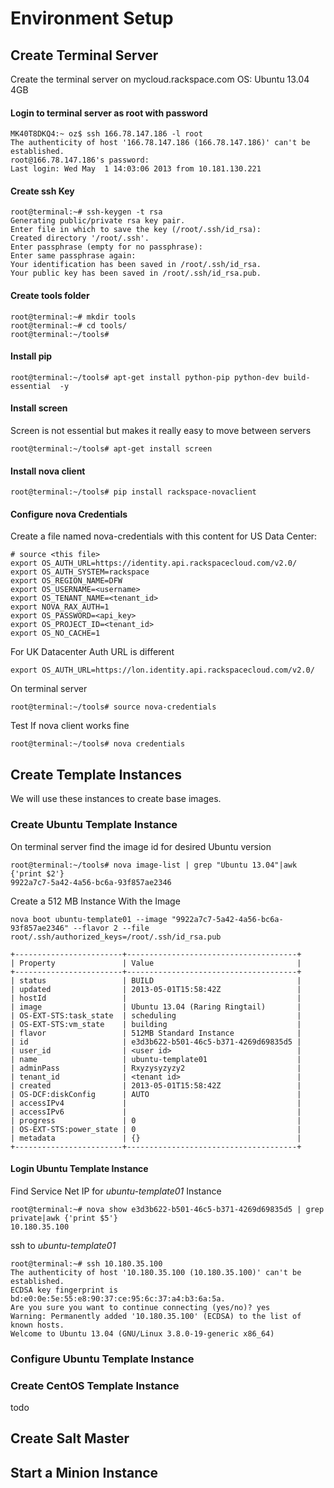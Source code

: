 # Environment Setup


## Create Terminal Server

Create the terminal server on mycloud.rackspace.com
OS: Ubuntu 13.04 4GB

#### Login to terminal server as root with password

    MK40T8DKQ4:~ oz$ ssh 166.78.147.186 -l root
    The authenticity of host '166.78.147.186 (166.78.147.186)' can't be established.
    root@166.78.147.186's password:
    Last login: Wed May  1 14:03:06 2013 from 10.181.130.221

#### Create ssh Key

    root@terminal:~# ssh-keygen -t rsa
    Generating public/private rsa key pair.
    Enter file in which to save the key (/root/.ssh/id_rsa):
    Created directory '/root/.ssh'.
    Enter passphrase (empty for no passphrase):
    Enter same passphrase again:
    Your identification has been saved in /root/.ssh/id_rsa.
    Your public key has been saved in /root/.ssh/id_rsa.pub.

#### Create tools folder

    root@terminal:~# mkdir tools
    root@terminal:~# cd tools/
    root@terminal:~/tools#

#### Install pip

    root@terminal:~/tools# apt-get install python-pip python-dev build-essential  -y

#### Install screen

Screen is not essential but makes it really easy to move between servers

    root@terminal:~/tools# apt-get install screen

#### Install nova client

    root@terminal:~/tools# pip install rackspace-novaclient

#### Configure nova Credentials

Create a file named nova-credentials with this content for US Data Center:

    # source <this file>
    export OS_AUTH_URL=https://identity.api.rackspacecloud.com/v2.0/
    export OS_AUTH_SYSTEM=rackspace
    export OS_REGION_NAME=DFW
    export OS_USERNAME=<username>
    export OS_TENANT_NAME=<tenant_id>
    export NOVA_RAX_AUTH=1
    export OS_PASSWORD=<api_key>
    export OS_PROJECT_ID=<tenant_id>
    export OS_NO_CACHE=1

For UK Datacenter Auth URL is different

    export OS_AUTH_URL=https://lon.identity.api.rackspacecloud.com/v2.0/

On terminal server

    root@terminal:~/tools# source nova-credentials

Test If nova client works fine

    root@terminal:~/tools# nova credentials


## Create Template Instances

We will use these instances to create base images.

### Create Ubuntu Template Instance

On terminal server find the image id for desired Ubuntu version

    root@terminal:~/tools# nova image-list | grep "Ubuntu 13.04"|awk {'print $2'}
    9922a7c7-5a42-4a56-bc6a-93f857ae2346

Create a 512 MB Instance With the Image

    nova boot ubuntu-template01 --image "9922a7c7-5a42-4a56-bc6a-93f857ae2346" --flavor 2 --file root/.ssh/authorized_keys=/root/.ssh/id_rsa.pub

    +------------------------+--------------------------------------+
    | Property               | Value                                |
    +------------------------+--------------------------------------+
    | status                 | BUILD                                |
    | updated                | 2013-05-01T15:58:42Z                 |
    | hostId                 |                                      |
    | image                  | Ubuntu 13.04 (Raring Ringtail)       |
    | OS-EXT-STS:task_state  | scheduling                           |
    | OS-EXT-STS:vm_state    | building                             |
    | flavor                 | 512MB Standard Instance              |
    | id                     | e3d3b622-b501-46c5-b371-4269d69835d5 |
    | user_id                | <user id>                            |
    | name                   | ubuntu-template01                    |
    | adminPass              | Rxyzysyzyzy2                         |
    | tenant_id              | <tenant id>                          |
    | created                | 2013-05-01T15:58:42Z                 |
    | OS-DCF:diskConfig      | AUTO                                 |
    | accessIPv4             |                                      |
    | accessIPv6             |                                      |
    | progress               | 0                                    |
    | OS-EXT-STS:power_state | 0                                    |
    | metadata               | {}                                   |
    +------------------------+--------------------------------------+

#### Login Ubuntu Template Instance

Find Service Net IP for _ubuntu-template01_ Instance

    root@terminal:~# nova show e3d3b622-b501-46c5-b371-4269d69835d5 | grep private|awk {'print $5'}
    10.180.35.100

ssh to _ubuntu-template01_

    root@terminal:~# ssh 10.180.35.100
    The authenticity of host '10.180.35.100 (10.180.35.100)' can't be established.
    ECDSA key fingerprint is bd:e0:0e:5e:55:e8:90:37:ce:95:6c:37:a4:b3:6a:5a.
    Are you sure you want to continue connecting (yes/no)? yes
    Warning: Permanently added '10.180.35.100' (ECDSA) to the list of known hosts.
    Welcome to Ubuntu 13.04 (GNU/Linux 3.8.0-19-generic x86_64)

### Configure Ubuntu Template Instance

### Create CentOS Template Instance
 todo


## Create Salt Master


## Start a Minion Instance 
